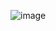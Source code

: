 ![image](https://user-images.githubusercontent.com/17861461/158143998-9b58a0a8-44f6-49c3-8e41-4bf97ade262f.png)

